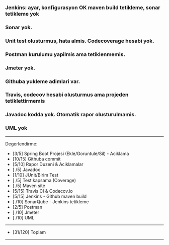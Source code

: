 
### Jenkins: ayar, konfigurasyon OK maven build tetikleme, sonar tetikleme yok
### Sonar yok.
### Unit test olusturmus, hata almis. Codecoverage hesabi yok.
### Postman kurulumu yapilmis ama tetiklenmemis.
### Jmeter yok.
### Githuba yukleme adimlari var.
### Travis, codecov hesabi olusturmus ama projeden tetiklettirmemis
### Javadoc kodda yok. Otomatik rapor olusturulmamis.
### UML yok

**************************************************************************
Degerlendirme:

* [3/5] Spring Boot Projesi (Ekle/Goruntule/Sil)  - Aciklama
* [10/15] Githuba commit
* [5/10] Rapor Duzeni & Aciklamalar
* [ /5] Javadoc
* [1/10] JUnit/Birim Test
* [ /5] Test kapsama (Coverage)
* [ /5] Maven site
* [5/15] Travis CI & Codecov.io
* [5/15] Jenkins - Github maven build
* [ /10] SonarQube - Jenkins tetikleme
* [2/5] Postman
* [ /10] Jmeter
* [ /10] UML
---------------------------
* [31/120] Toplam

**************************************************************************
